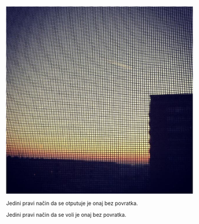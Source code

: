 ![](putovanje.jpg)

Jedini pravi način da se otputuje je onaj bez povratka.

Jedini pravi način da se voli je onaj bez povratka.
